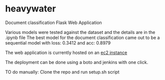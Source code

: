 # heavywater
Document classification Flask Web Application

Various models were tested against the dataset and the details are in the .ipynb file
The best model for the document classification came out to be a sequential model with loss: 0.3412 and acc: 0.8979

The web application is currently hosted on an [ec2 instance](http://http://ec2-107-23-158-79.compute-1.amazonaws.com:5000)

The deployment can be done using a boto and jenkins with one click.

TO do manually:
Clone the repo and run setup.sh script
